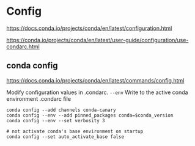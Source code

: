 # Config

https://docs.conda.io/projects/conda/en/latest/configuration.html

https://conda.io/projects/conda/en/latest/user-guide/configuration/use-condarc.html

## conda config
https://docs.conda.io/projects/conda/en/latest/commands/config.html

Modify configuration values in .condarc.
`--env` Write to the active conda environment .condarc file
```
conda config --add channels conda-canary
conda config --env --add pinned_packages conda=$conda_version
conda config --env --set verbosity 3

# not activate conda's base environment on startup
conda config --set auto_activate_base false
```
